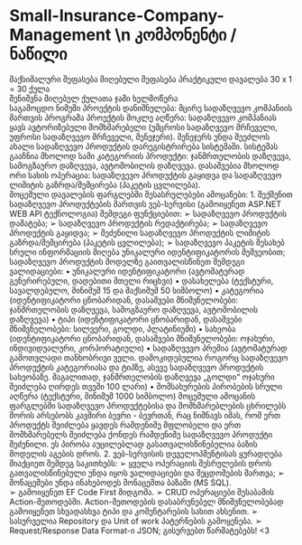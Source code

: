 # Small-Insurance-Company-Management \n კომპონენტი / ნაწილი 
მაქსიმალური 
შეფასება 
მიღებული 
შეფასება 
პრაქტიკული 
დავალება 
30 x 1 = 30 ქულა   
შენიშვნა 
მიღებულ ქულათა 
ჯამი 
ხელმოწერა  
საგამოცდო ნიმუში 
პროექტის დანიშნულება:  მცირე სადაზღვევო კომპანიის მართვის პროგრამა 
პროექტის მოკლე აღწერა: სადაზღვევო კომპანიას ყავს ავტორიზებული მომხმარებელი 
(უმცროსი სადაზღვევო მრჩეველი, უფროსი სადაზღვევო მრჩეველი, მენეჯერი). მენეჯერს 
უნდა შეეძლოს ახალი სადაზღვევო პროდუქტის დარეგისტრირება სისტემაში. სისტემას 
გააჩნია მხოლოდ სამი კატეგორიის პროდუქტი: ჯანმრთელობის დაზღვევა, სამოგზაურო 
დაზღვევა, ავტომობილის დაზღვევა. დასაშვებია მხოლოდ ორი სახის ოპერაცია: 
სადაზღვევო პროდუქტის გაყიდვა და სადაზღვევო ლიმიტის გაზრდა/შემცირება (პაკეტის 
ცვლილება).  
მოცემული დავალების ფარგლებში შესასრულებები ამოცანები: 
1. 
შექმენით სადაზღვევო პროდუქტების მართვის ვებ-სერვისი (გამოიყენეთ 
ASP.NET WEB API ტექნოლოგია) შემდეგი ფუნქციებით: 
➢ სადაზღვევო პროდუქტის დამატება; 
➢ სადაზღვევო პროდუქტის რედაქტირება; 
➢ სადაზღვევო პროდუქტის გაყიდვა; 
➢ შეძენილი სადაზღვევო პროდუქტის ლიმიტის გაზრდა/შემცირება (პაკეტის 
ცვლილება); 
➢ სადაზღვევო პაკეტის შესახებ სრული ინფორმაციის მიღება უნიკალური 
იდენტიფიკატორის მეშვეობით; 
სადაზღვევო პროდუქტის მოდელზე გაითვალისწინეთ შემდეგი ვალიდაციები: 
• უნიკალური იდენტიფიკატორი (ავტომატურად გენერირებული, დადებითი 
მთელი რიცხვი) 
• დასახელება (ტექსტური, სავალდებულო, მინიმუმ 15 და მაქსიმუმ 50 
სიმბოლო) 
• კატეგორია (იდენტიფიკატორი ცნობარიდან, დასაშვები მნიშვნელობები: 
ჯანმრთელობის დაზღვევა, სამოგზაურო დაზღვევა, ავტომობილის 
დაზღვევა) 
• ტიპი (იდენტიფიკატორი ცნობარიდან, დასაშვები მნიშვნელობები: 
სილვერი, გოლდი, პლატინიუმი) 
• სახეობა (იდენტიფიკატორი ცნობარიდან, დასაშვები მნიშვნელობები: 
ოჯახური, ინდივიდუალური, კორპორატიული) 
• სადაზღვევო პრემია (ავტომატურად გამოთვლადი თანხობრივი ველი. 
დამოკიდებულია როგორც სადაზღვევო პროდუქტის კატეგორიასა და 
ტიპზე, ასევე სადაზღვევო პროდუქტის სახეობაზე. მაგალითად, 
ჯანმრთელობის დაზღვევა „გოლდი“ ოჯახური შეიძლება ღირდეს თვეში 100 
ლარი) 
• მომსახურების პირობების სრული აღწერა (ტექსტური, მინიმუმ 1000 
სიმბოლო) 
მოცემული ამოცანის ფარგლებში სადაზღვევო პროდუქტებისა და მომხმარებლების 
ცხრილებს შორის არსებობს კავშირი ბევრი - ბევრთან, რაც ნიშნავს იმას, რომ ერთ 
პროდუქტს შეიძლება ყავდეს რამდენიმე მფლობელი და ერთ მომხმარებელს 
შეიძლება ქონდეს რამდენიმე სადაზღვევო პროდუქტი შეძენილი. ეს პირობა 
აუცილებლად გასათვალისწინებელია ბაზის მოდელის აგების დროს. 
2. 
ვებ-სერვისის დეველოპმენტისას ყურადღება მიაქციეთ შემდეგ საკითხებს: 
➢ ყველა ოპერაციის შესრულების დროს გათვალისწინებული უნდა იყოს 
ვალიდაციები და შეცდომების მართვა; 
➢ მონაცემები უნდა ინახებოდეს მონაცემთა ბაზაში (MS SQL).  
➢ გამოიყენეთ EF Code First მიდგომა. 
➢ CRUD ოპერაციები შესაბამის Action-მეთოდებში. Action-მეთოდების 
დასაბრუნებელ მნიშვნელობებად გამოიყენეთ სხვადასხვა ტიპი და 
კომენტარების სახით ახსენით. 
➢ სასურველია Repository და Unit of work პატერნების გამოყენება. 
➢ Request/Response Data Format-ი JSON; 
გისურვებთ წარმატებებს! <3 

